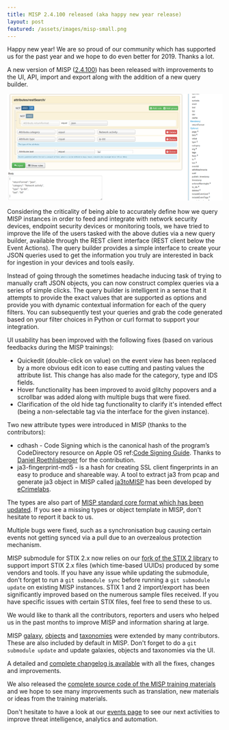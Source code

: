 ```yaml
---
title: MISP 2.4.100 released (aka happy new year release)
layout: post
featured: /assets/images/misp-small.png
---
```


Happy new year! We are so proud of our community which has supported us for the past year and we hope to do even better for 2019. Thanks a lot.

A new version of MISP ([2.4.100](https://github.com/MISP/MISP/tree/v2.4.100)) has been released with improvements to the UI, API, import and export along with the addition of a new query builder.

![](/assets/images/misp/blog/restsearchbuilder.png)

Considering the criticality of being able to accurately define how we query MISP instances in order to feed and integrate with network security devices, endpoint security devices or monitoring tools, we have tried to improve the life of the users tasked with the above duties via a new query builder, available through the REST client interface (REST client below the Event Actions). The query builder provides a simple interface to create your JSON queries used to get
the information you truly are interested in back for ingestion in your devices and tools easily.

Instead of going through the sometimes headache inducing task of trying to manually craft JSON objects, you can now construct complex queries via a series of simple clicks. The query builder is intelligent in a sense that it attempts to provide the exact values that are supported as options and provide you with dynamic contextual information for each of the query filters. You can subsequently test your queries and grab the code generated based on your filter choices in Python or curl format to support your integration.

UI usability has been improved with the following fixes (based on various feedbacks during the MISP trainings):

- Quickedit (double-click on value) on the event view has been replaced by a more obvious edit icon to ease cutting and pasting values the attribute list. This change has also made for the category, type and IDS fields.
- Hover functionality has been improved to avoid glitchy popovers and a scrollbar was added along with multiple bugs that were fixed.
- Clarification of the old hide tag functionality to clarify it's intended effect (being a non-selectable tag via the interface for the given instance).

Two new attribute types were introduced in MISP (thanks to the contributors):

- cdhash - Code Signing which is the canonical hash of the program’s CodeDirectory resource on Apple OS ref:[Code Signing Guide](https://developer.apple.com/library/archive/documentation/Security/Conceptual/CodeSigningGuide/RequirementLang/RequirementLang.html). Thanks to [Daniel Roethlisberger](https://github.com/droe) for the contribution.
- ja3-fingerprint-md5 - is a hash for creating SSL client fingerprints in an easy to produce and shareable way. A tool to extract ja3 from pcap and generate ja3 object in MISP called [ja3toMISP](https://github.com/eCrimeLabs/ja3toMISP) has been developed by [eCrimelabs](https://www.ecrimelabs.com/blog/2018/12/30/ja3-to-misp-tool-released).

The types are also part of [MISP standard core format which has been updated](https://tools.ietf.org/html/draft-dulaunoy-misp-core-format-06). If you see a missing types or object template in MISP, don't hesitate to report it back to us.

Multiple bugs were fixed, such as a synchronisation bug causing certain events not getting synced via a pull due to an overzealous protection mechanism.

MISP submodule for STIX 2.x now relies on our [fork of the STIX 2 library](https://github.com/MISP/cti-python-stix2) to support import STIX 2.x files (which time-based UUIDs) produced by some vendors and tools. If you have any issue while updating the submodule, don't forget to run a `git submodule sync` before running a `git submodule update` on existing MISP instances. STIX 1 and 2 import/export has been significantly improved based on the numerous sample files received. If you have specific issues with certain STIX files, feel free to send these to us.

We would like to thank all the contributors, reporters and users who helped us in the past months to improve MISP and information sharing at large.

MISP [galaxy](/galaxy.pdf), [objects](/objects.pdf) and [taxonomies](/taxonomies.pdf) were extended by many contributors. These are also included by default in MISP. Don't forget to do a `git submodule update` and update galaxies, objects and taxonomies via the UI.

A detailed and [complete changelog is available](http://www.misp-project.org/Changelog.txt) with all the fixes, changes and improvements.

We also released the [complete source code of the MISP training materials](https://github.com/MISP/misp-training) and we hope to see many improvements such as translation, new materials or ideas from the training materials.

Don't hesitate to have a look at our [events page](http://www.misp-project.org/events/) to see our next activities to improve threat intelligence, analytics and automation.

